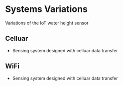 # Systems Variations  
Variations of the IoT water height sensor

## Celluar
* Sensing system designed with celluar data transfer

## WiFi
* Sensing system designed with celluar data transfer








